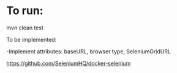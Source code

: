 
# To run:
mvn clean test 





To be implemented:

-Implement attributes: baseURL, browser type, SeleniumGridURL

https://github.com/SeleniumHQ/docker-selenium

